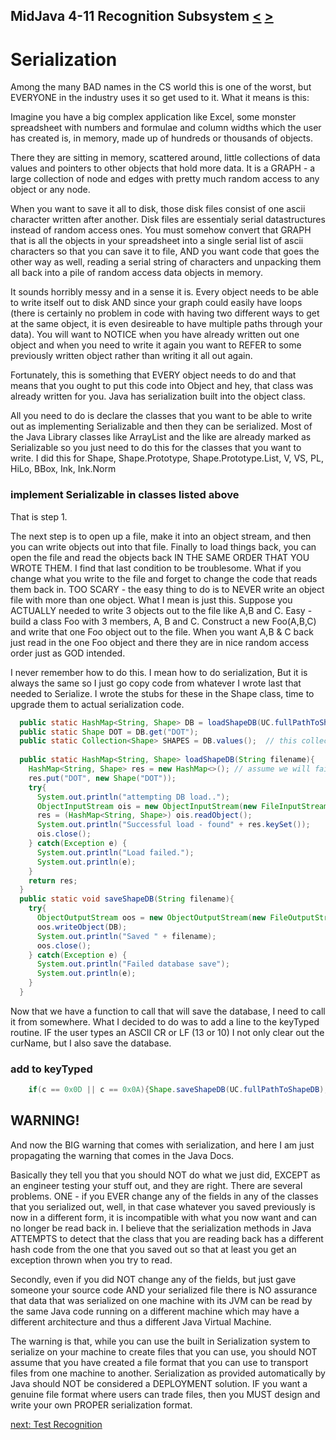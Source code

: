 ## MidJava 4-11 Recognition Subsystem [&LT;](MJ0410.md) [&GT;](MJ0412.md)
# Serialization

Among the many BAD names in the CS world this is one of the worst, but EVERYONE in the industry uses it so get used to it. What it means is this: 

Imagine you have a big complex application like Excel, some monster spreadsheet with numbers and formulae and column widths which the user has created is, in memory, made up of hundreds or thousands of objects.

There they are sitting in memory, scattered around, little collections of data values and pointers to other objects that hold more data. It is a GRAPH - a large collection of node and edges with pretty much random access to any object or any node. 

When you want to save it all to disk,  those disk files consist of one ascii character written after another. Disk files are essentialy serial datastructures instead of random access ones. You must somehow convert that GRAPH that is all the objects in your spreadsheet into a single serial list of ascii characters so that you can save it to file, AND you want code that goes the other way as well, reading a serial string of characters and unpacking them all back into a pile of random access data objects in memory.

It sounds horribly messy and in a sense it is. Every object needs to be able to write itself out to disk AND since your graph could easily have loops (there is certainly no problem in code with having two different ways to get at the same object, it is even desireable to have multiple paths through your data). You will want to NOTICE when you have already written out one object and when you need to write it again you want to REFER to some previously written object rather than writing it all out again.

Fortunately, this is something that EVERY object needs to do and that means that you ought to put this code into Object and hey, that class was already written for you. Java has serialization built into the object class.

All you need to do is declare the classes that you want to be able to write out as implementing Serializable and then they can be serialized. Most of the Java Library classes like ArrayList and the like are already marked as Serializable so you just need to do this for the classes that you want to write. I did this for Shape, Shape.Prototype, Shape.Prototype.List, V, VS, PL, HiLo, BBox, Ink, Ink.Norm

### implement Serializable in classes listed above


That is step 1. 

The next step is to open up a file, make it into an object stream, and then you can write objects out into that file. Finally to load things back, you can open the file and read the objects back IN THE SAME ORDER THAT YOU WROTE THEM. I find that last condition to be troublesome. What if you change what you write to the file and forget to change the code that reads them back in. TOO SCARY - the easy thing to do is to NEVER write an object file with more than one object. What I mean is just this. Suppose you ACTUALLY needed to write 3 objects out to the file like A,B and C. Easy - build a class Foo with 3 members, A, B and C. Construct a new Foo(A,B,C) and write that one Foo object out to the file. When you want A,B & C back just read in the one Foo object and there they are in nice random access order just as GOD intended.

I never remember how to do this. I mean how to do serialization, But it is always the same so I just go copy code from whatever I wrote last that needed to Serialize. I wrote the stubs for these in the Shape class, time to upgrade them to actual serialization code.

```java
  public static HashMap<String, Shape> DB = loadShapeDB(UC.fullPathToShapeDB);
  public static Shape DOT = DB.get("DOT");
  public static Collection<Shape> SHAPES = DB.values();  // this collection backed by DB, so changes to DB show up here
  
  public static HashMap<String, Shape> loadShapeDB(String filename){
    HashMap<String, Shape> res = new HashMap<>(); // assume we will fail and set it to the blank DB
    res.put("DOT", new Shape("DOT"));
    try{
      System.out.println("attempting DB load..");
      ObjectInputStream ois = new ObjectInputStream(new FileInputStream(filename));
      res = (HashMap<String, Shape>) ois.readObject();
      System.out.println("Successful load - found" + res.keySet());
      ois.close();
    } catch(Exception e) {
      System.out.println("Load failed.");
      System.out.println(e);
    }
    return res;
  }
  public static void saveShapeDB(String filename){
    try{
      ObjectOutputStream oos = new ObjectOutputStream(new FileOutputStream(filename));
      oos.writeObject(DB);
      System.out.println("Saved " + filename);
      oos.close();
    } catch(Exception e) {
      System.out.println("Failed database save");
      System.out.println(e);
    }
  }
```

Now that we have a function to call that will save the database, I need to call it from somewhere. What I decided to do was to add a line to the keyTyped routine. IF the user types an ASCII CR or LF (13 or 10) I not only clear out the curName, but I also save the database.

### add to keyTyped
```java
    if(c == 0x0D || c == 0x0A){Shape.saveShapeDB(UC.fullPathToShapeDB);}
```

## WARNING!

And now the BIG warning that comes with serialization, and here I am just propagating the warning that comes in the Java Docs.

Basically they tell you that you should NOT do what we just did, EXCEPT as an engineer testing your stuff out, and they are right. There are several problems. ONE - if you EVER change any of the fields in any of the classes that you serialized out, well, in that case whatever you saved previously is now in a different form, it is incompatible with what you now want and can no longer be read back in. I believe that the serialization methods in Java ATTEMPTS to detect that the class that you are reading back has a different hash code from the one that you saved out so that at least you get an exception thrown when you try to read.

Secondly, even if you did NOT change any of the fields, but just gave someone your source code AND your serialized file there is NO assurance that data that was serialized on one machine with its JVM can be read by the same Java code running on a different machine which may have a different architecture and thus a different Java Virtual Machine. 

The warning is that, while you can use the built in Serialization system to serialize on your machine to create files that you can use, you should NOT assume that you have created a file format that you can use to transport files from one machine to another. Serialization as provided automatically by Java should NOT be considered a DEPLOYMENT solution. IF you want a genuine file format where users can trade files, then you MUST design and  write your own PROPER serialization format.

[next: Test Recognition](MJ0412.md)
